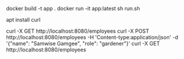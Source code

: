 docker build -t app .
docker run -it app:latest
sh run.sh

apt install curl

curl -X GET http://localhost:8080/employees
curl -X POST http://localhost:8080/employees -H 'Content-type:application/json' -d '{"name": "Samwise Gamgee", "role": "gardener"}'
curl -X GET http://localhost:8080/employees
